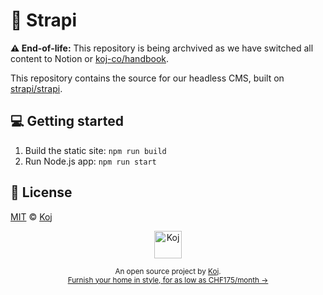 # 📑 Strapi

**⚠️ End-of-life:** This repository is being archvived as we have switched all content to Notion or [koj-co/handbook](https://github.com/koj-co/handbook).

This repository contains the source for our headless CMS, built on [strapi/strapi](https://github.com/strapi/strapi).

## 💻 Getting started

1. Build the static site: `npm run build`
2. Run Node.js app: `npm run start`

## 📄 License

[MIT](./LICENSE) © [Koj](https://koj.co)

<p align="center">
  <a href="https://koj.co">
    <img width="44" alt="Koj" src="https://kojcdn.com/v1598284251/website-v2/koj-github-footer_m089ze.svg">
  </a>
</p>
<p align="center">
  <sub>An open source project by <a href="https://koj.co">Koj</a>. <br> <a href="https://koj.co">Furnish your home in style, for as low as CHF175/month →</a></sub>
</p>
